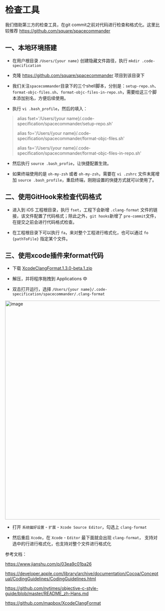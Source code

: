 # 检查工具

我们借助第三方的检查工具，在git commit之前对代码进行检查和格式化。这里比较推荐 https://github.com/square/spacecommander

## 一、本地环境搭建

* 在用户根目录 `/Users/{your name}` 创建隐藏文件路径，执行 `mkdir .code-specification`

* 克隆 https://github.com/square/spacecommander 项目到该目录下

* 我们关注`spacecommander`目录下的三个shell脚本，分别是：`setup-repo.sh`、`format-objc-files.sh`、`format-objc-files-in-repo.sh`，需要给这三个脚本添加别名，方便后续使用。

* 执行 `vi .bash_profile`，然后的填入：

> alias fset='/Users/{your name}/.code-specification/spacecommander/setup-repo.sh'
> 
> alias fo='/Users/{your name}/.code-specification/spacecommander/format-objc-files.sh'
> 
> alias fa='/Users/{your name}/.code-specification/spacecommander/format-objc-files-in-repo.sh'

* 然后执行 `source .bash_profie`，让快捷配置生效。

* 如果终端使用的是 `oh-my-zsh` 或者 `oh-my-zsh`，需要在 `vi .zshrc` 文件末尾增加 `source .bash_profile`，重启终端，刚刚设置的快捷方式就可以使用了。


## 二、使用GitHook来检查代码格式

* 进入到 iOS 工程根目录，执行 `fset`，工程下会新增 `.clang-format` 文件的链接，该文件配置了代码格式；除此之外，`git hooks`新增了 `pre-commit`文件，在提交之前会进行代码格式检查。

* 在工程根目录下可以执行 `fa`，来对整个工程进行格式化，也可以通过 `fo {pathToFile}` 指定某个文件。


## 三、使用xcode插件来format代码

* 下载 [XcodeClangFormat.1.3.0-beta.1.zip](https://github.com/aolan/iOS_Develop/files/8494066/XcodeClangFormat.1.3.0-beta.1.zip)

* 解压，并将程序拖拽到 Applications 中

* 双击打开运行，选择 `/Users/{your name}/.code-specification/spacecommander/.clang-format`

<img width="712" alt="image" src="https://user-images.githubusercontent.com/6744261/163525506-de098f45-80b2-462d-8f04-8ac6545b9a19.png">

* 打开 `系统偏好设置` - `扩展` - `Xcode Source Editor`，勾选上 `clang-format`

* 然后重启 `Xcode`，在 `Xcode` - `Editor` 最下面就会出现 `clang-format`， 支持对选中的行进行格式化，也支持对整个文件进行格式化



参考文档：

https://www.jianshu.com/p/03ea9c01ba26

https://developer.apple.com/library/archive/documentation/Cocoa/Conceptual/CodingGuidelines/CodingGuidelines.html

https://github.com/nytimes/objective-c-style-guide/blob/master/README_zh-Hans.md

https://github.com/mapbox/XcodeClangFormat
